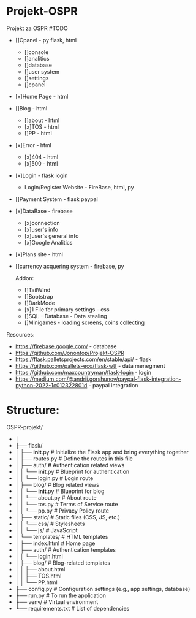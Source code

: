 # Projekt-OSPR
Projekt za OSPR
#TODO
- []Cpanel - py flask, html
    - []console
    - []analitics
    - []database
    - []user system
    - []settings
    - []cpanel
- [x]Home Page - html
- []Blog - html
    - []about - html
    - [x]TOS - html
    - []PP - html
- [x]Error - html
    - [x]404 - html
    - [x]500 - html
- [x]Login - flask login
    - Login/Register Website - FireBase, html, py
- []Payment System - flask paypal
- [x]DataBase - firebase
    - [x]connection
    - [x]user's info
    - [x]user's general info
    - [x]Google Analitics
- [x]Plans site - html
- []currency acquering system - firebase, py

  Addon:
  - []TailWind
  - []Bootstrap
  - []DarkMode
  - [x]1 File for primary settings - css
  - []SQL - Database - Data stealing
  - []Minigames - loading screens, coins collecting




Resources:
- https://firebase.google.com/ - database
- https://github.com/Jonontop/Projekt-OSPR
- https://flask.palletsprojects.com/en/stable/api/ - flask
- https://github.com/pallets-eco/flask-wtf - data menegment
- https://github.com/maxcountryman/flask-login - login
- https://medium.com/@andrii.gorshunov/paypal-flask-integration-python-2022-1c012322801d - paypal integration


# Structure:

OSPR-projekt/
- │
- ├── flask/
- │   ├── __init__.py      # Initialize the Flask app and bring everything together
- │   ├── routes.py        # Define the routes in this file
- │   ├── auth/            # Authentication related views
- │   │   └── __init__.py  # Blueprint for authentication
- │   │   └── login.py     # Login route
- │   ├── blog/            # Blog related views
- │   │   └── __init__.py  # Blueprint for blog
- │   │   └── about.py     # About route
- │   │   └── tos.py       # Terms of Service route
- │   │   └── pp.py        # Privacy Policy route
- │   ├── static/          # Static files (CSS, JS, etc.)
- │   │   └── css/         # Stylesheets
- │   │   └── js/          # JavaScript
- │   └── templates/       # HTML templates
- │       ├── index.html   # Home page
- │       ├── auth/        # Authentication templates
- │       │   └── login.html
- │       ├── blog/        # Blog-related templates
- │       │   ├── about.html
- │       │   ├── TOS.html
- │       │   └── PP.html
- ├── config.py            # Configuration settings (e.g., app settings, database)
- ├── run.py               # To run the application
- ├── venv/                # Virtual environment
- └── requirements.txt     # List of dependencies
